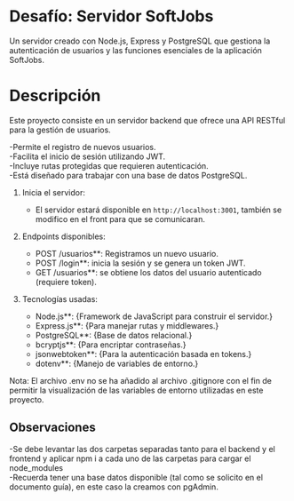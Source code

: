 # Desafío: Servidor SoftJobs
Un servidor creado con Node.js, Express y PostgreSQL que gestiona la autenticación de usuarios y las funciones esenciales de la aplicación SoftJobs.<br>
# Descripción
Este proyecto consiste en un servidor backend que ofrece una API RESTful para la gestión de usuarios.<br>

-Permite el registro de nuevos usuarios.<br>
-Facilita el inicio de sesión utilizando JWT.<br>
-Incluye rutas protegidas que requieren autenticación.<br>
-Está diseñado para trabajar con una base de datos PostgreSQL.<br>


1. Inicia el servidor:<br>

    - El servidor estará disponible en `http://localhost:3001`, también se modifico en el front para que se comunicaran.<br>

2. Endpoints disponibles:<br>
    - POST /usuarios**: Registramos un nuevo usuario.<br>
    - POST /login**: inicia la sesión y se genera un token JWT.<br>
    - GET /usuarios**: se obtiene los datos del usuario autenticado (requiere token).<br>

3. Tecnologías usadas:<br>

    - Node.js**: {Framework de JavaScript para construir el servidor.}<br>
    - Express.js**: {Para manejar rutas y middlewares.}<br>
    - PostgreSQL**: {Base de datos relacional.}<br>
    - bcryptjs**: {Para encriptar contraseñas.}<br>
    - jsonwebtoken**: {Para la autenticación basada en tokens.}<br>
    - dotenv**: {Manejo de variables de entorno.}<br>



Nota: El archivo .env no se ha añadido al archivo .gitignore con el fin de permitir la visualización de las variables de entorno utilizadas en este proyecto.<br>

## Observaciones

-Se debe levantar las dos carpetas separadas tanto para el backend y el frontend y aplicar npm i a cada uno de las carpetas para cargar el node_modules<br>
-Recuerda tener una base datos disponible (tal como se solicito en el documento guía), en este caso la creamos con pgAdmin.

